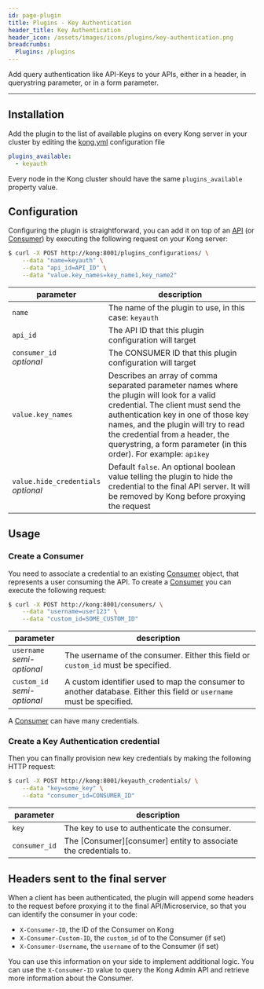 ```yaml
---
id: page-plugin
title: Plugins - Key Authentication
header_title: Key Authentication
header_icon: /assets/images/icons/plugins/key-authentication.png
breadcrumbs:
  Plugins: /plugins
---
```


Add query authentication like API-Keys to your APIs, either in a header, in querystring parameter, or in a form parameter.

---

## Installation

Add the plugin to the list of available plugins on every Kong server in your cluster by editing the [kong.yml][configuration] configuration file

```yaml
plugins_available:
  - keyauth
```

Every node in the Kong cluster should have the same `plugins_available` property value.

## Configuration

Configuring the plugin is straightforward, you can add it on top of an [API][api-object] (or [Consumer][consumer-object]) by executing the following request on your Kong server:

```bash
$ curl -X POST http://kong:8001/plugins_configurations/ \
    --data "name=keyauth" \
    --data "api_id=API_ID" \
    --data "value.key_names=key_name1,key_name2"
```

parameter                               | description
 ---                                    | ---
`name`                                  | The name of the plugin to use, in this case: `keyauth`
`api_id`                                | The API ID that this plugin configuration will target
`consumer_id`<br>*optional*             | The CONSUMER ID that this plugin configuration will target
`value.key_names`                       | Describes an array of comma separated parameter names where the plugin will look for a valid credential. The client must send the authentication key in one of those key names, and the plugin will try to read the credential from a header, the querystring, a form parameter (in this order). For example: `apikey`
`value.hide_credentials`<br>*optional*  | Default `false`. An optional boolean value telling the plugin to hide the credential to the final API server. It will be removed by Kong before proxying the request

## Usage

### Create a Consumer

You need to associate a credential to an existing [Consumer][consumer-object] object, that represents a user consuming the API. To create a [Consumer][consumer-object] you can execute the following request:

```bash
$ curl -X POST http://kong:8001/consumers/ \
    --data "username=user123" \
    --data "custom_id=SOME_CUSTOM_ID"
```

parameter                       | description
 ---                            | ---
`username`<br>*semi-optional*   | The username of the consumer. Either this field or `custom_id` must be specified.
`custom_id`<br>*semi-optional*  | A custom identifier used to map the consumer to another database. Either this field or `username` must be specified.

A [Consumer][consumer-object] can have many credentials.

### Create a Key Authentication credential

Then you can finally provision new key credentials by making the following HTTP request:

```bash
$ curl -X POST http://kong:8001/keyauth_credentials/ \
    --data "key=some_key" \
    --data "consumer_id=CONSUMER_ID"
```

parameter               | description
 ---                    | ---
`key`                   | The key to use to authenticate the consumer.
`consumer_id`           | The [Consumer][consumer] entity to associate the credentials to.

## Headers sent to the final server

When a client has been authenticated, the plugin will append some headers to the request before proxying it to the final API/Microservice, so that you can identify the consumer in your code:

* `X-Consumer-ID`, the ID of the Consumer on Kong
* `X-Consumer-Custom-ID`, the `custom_id` of to the Consumer (if set)
* `X-Consumer-Username`, the `username` of to the Consumer (if set)

You can use this information on your side to implement additional logic. You can use the `X-Consumer-ID` value to query the Kong Admin API and retrieve more information about the Consumer.

[api-object]: /docs/{{site.data.kong_latest.version}}/admin-api/#api-object
[configuration]: /docs/{{site.data.kong_latest.version}}/configuration
[consumer-object]: /docs/{{site.data.kong_latest.version}}/admin-api/#consumer-object
